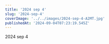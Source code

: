 ```yaml
---
title: '2024 sep 4'
slug: '2024-sep-4'
coverImage: '../../images/2024-sep-4-A2MT.jpg'
publishedAt: '2024-09-04T07:23:19.545Z'
---
```


2024 sep 4